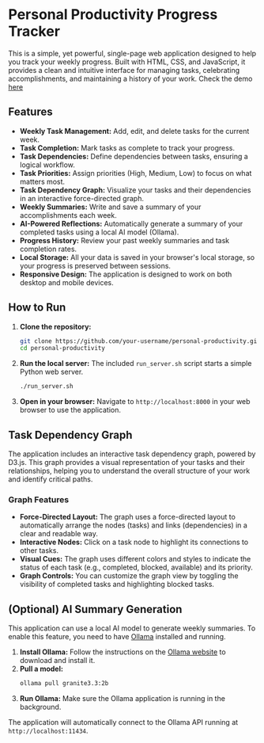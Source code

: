 # Personal Productivity Progress Tracker

This is a simple, yet powerful, single-page web application designed to help you track your weekly progress. Built with HTML, CSS, and JavaScript, it provides a clean and intuitive interface for managing tasks, celebrating accomplishments, and maintaining a history of your work. Check the demo [here](https://lokhiufung.github.io/personal-productivity/main.html)

## Features

*   **Weekly Task Management:** Add, edit, and delete tasks for the current week.
*   **Task Completion:** Mark tasks as complete to track your progress.
*   **Task Dependencies:** Define dependencies between tasks, ensuring a logical workflow.
*   **Task Priorities:** Assign priorities (High, Medium, Low) to focus on what matters most.
*   **Task Dependency Graph:** Visualize your tasks and their dependencies in an interactive force-directed graph.
*   **Weekly Summaries:** Write and save a summary of your accomplishments each week.
*   **AI-Powered Reflections:** Automatically generate a summary of your completed tasks using a local AI model (Ollama).
*   **Progress History:** Review your past weekly summaries and task completion rates.
*   **Local Storage:** All your data is saved in your browser's local storage, so your progress is preserved between sessions.
*   **Responsive Design:** The application is designed to work on both desktop and mobile devices.

## How to Run

1.  **Clone the repository:**
    ```bash
    git clone https://github.com/your-username/personal-productivity.git
    cd personal-productivity
    ```
2.  **Run the local server:**
    The included `run_server.sh` script starts a simple Python web server.
    ```bash
    ./run_server.sh
    ```
3.  **Open in your browser:**
    Navigate to `http://localhost:8000` in your web browser to use the application.

## Task Dependency Graph

The application includes an interactive task dependency graph, powered by D3.js. This graph provides a visual representation of your tasks and their relationships, helping you to understand the overall structure of your work and identify critical paths.

### Graph Features

*   **Force-Directed Layout:** The graph uses a force-directed layout to automatically arrange the nodes (tasks) and links (dependencies) in a clear and readable way.
*   **Interactive Nodes:** Click on a task node to highlight its connections to other tasks.
*   **Visual Cues:** The graph uses different colors and styles to indicate the status of each task (e.g., completed, blocked, available) and its priority.
*   **Graph Controls:** You can customize the graph view by toggling the visibility of completed tasks and highlighting blocked tasks.

## (Optional) AI Summary Generation

This application can use a local AI model to generate weekly summaries. To enable this feature, you need to have [Ollama](https://ollama.ai/) installed and running.

1.  **Install Ollama:** Follow the instructions on the [Ollama website](https://ollama.ai/) to download and install it.
2.  **Pull a model:**
    ```bash
    ollama pull granite3.3:2b
    ```
3.  **Run Ollama:** Make sure the Ollama application is running in the background.

The application will automatically connect to the Ollama API running at `http://localhost:11434`.
